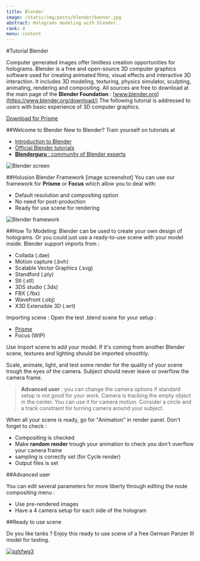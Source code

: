 ```yaml
---
title: Blender
image: /static/img/posts/blender/banner.jpg
abstract: Holograms modeling with blender.
rank: 4
menu: content
---
```

#Tutorial Blender

Computer generated images offer limitless creation opportunities for holograms.
Blender is a free and open-source 3D computer graphics software used for creating animated films, visual effects and interactive 3D interaction.
It includes 3D modeling, texturing, physics simulator, sculpting, animating, rendering and compositing.
All sources are free to download at the main page of the **Blender Foundation** : [www.blender.org](https://www.blender.org/download/)
The following tutorial is addressed to users with basic experience of 3D computer graphics.


<a class="button" href="/static/files/static/files/BLENDER_PRISME.zip">Download for Prisme</a>

##Welcome to Blender
New to Blender? Train yourself on tutorials at

* [Introduction to Blender](http://cgcookie.com/flow/introduction-to-blender/)
* [Official Blender tutorials](http://www.blender.org/support/tutorials/)
* [**Blenderguru** : community of Blender experts](http://www.blenderguru.com/)

<div class="row">
  <div class="col-sm-6 col-sm-offset-3">
<img src="/static/img/posts/blender/blender_screen.png" alt="Blender screen" class="img-responsive">
</div>
</div>


##Holusion Blender Framework
[image screenshot]
You can use our framework for **Prisme** or **Focus** which allow you to deal with:

* Default resolution and compositing option
* No need for post-production
* Ready for use scene for rendering

<img src="/static/img/posts/blender/blender.jpg" alt="Blender framework" class="img-responsive">

##How To
Modeling: Blender can be used to create your own design of holograms. Or you could just use a ready-to-use scene with your model inside.
Blender support imports from :

* Collada (.dae)
* Motion capture (.bvh)
* Scalable Vector Graphics (.svg)
* Standford (.ply)
* Stl (.stl)
* 3DS studio (.3ds)
* FBX (.fbx)
* Wavefront (.obj)
* X3D Extensible 3D (.wrl)

Importing scene :
Open the test .blend scene for your setup :

* [Prisme](/static/files/BLENDER_PRISME.zip)
* Focus (WIP)

Use Import scene to add your model. If it's coming from another Blender scene, textures and lighting should be imported smoothly.

Scale, animate, light, and test some render for the quality of your scene trough the eyes of the camera. Subject should never leave or overflow the camera frame.

> **Advanced user** : you can change the camera options if standard setup is not good for your work. Camera is tracking the empty object in the center. You can use it for camera motion. Consider a circle and a track constraint for turning camera around your subject.

When all your scene is ready, go for "Animation" in render panel. Don't forget to check :


* Compositing is checked
* Make **random render** trough your animation to check you don't overflow your camera frame
* sampling is correctly set (for Cycle render)
* Output files is set

##Advanced user

You can edit several parameters for more liberty through editing the node compositing menu :

* Use pre-rendered images
* Have a 4 camera setup for each side of the hologram


##Ready to use scene

Do you like tanks ? Enjoy this ready to use scene of a free German Panzer III model for testing.

<div class="row">
  <div class="col-sm-6 col-sm-offset-3">
    <a href="/static/files/BLENDER_pzkfwg3.zip"><img class="img-responsive" alt="pzkfwg3" src="/static/img/posts/blender/PanzerIII.png"/></a>
  </div>
</div>
